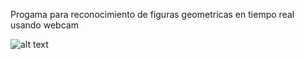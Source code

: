 Progama para reconocimiento de figuras geometricas en tiempo real usando webcam

![alt text](https://raw.githubusercontent.com/jhonn123123/Reconocimiento-de-objetos-geometricos-en-Python/master/gif.gif)
 
